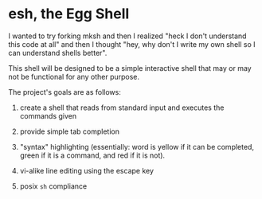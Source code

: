 esh, the Egg Shell
==================

I wanted to try forking mksh and then I realized "heck I don't understand this code at all" and then I thought "hey, why don't I write my own shell so I can understand shells better".

This shell will be designed to be a simple interactive shell that may or may not be functional for any other purpose.

The project's goals are as follows:

1. create a shell that reads from standard input and executes the commands given

2. provide simple tab completion

3. "syntax" highlighting (essentially: word is yellow if it can be completed, green if it is a command, and red if it is not).

4. vi-alike line editing using the escape key

5. posix `sh` compliance

